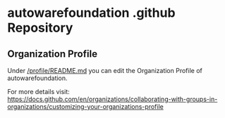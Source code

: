 # autowarefoundation .github Repository

## Organization Profile

Under [/profile/README.md](profile/README.md) you can edit the Organization Profile of autowarefoundation.

For more details visit: <https://docs.github.com/en/organizations/collaborating-with-groups-in-organizations/customizing-your-organizations-profile>
